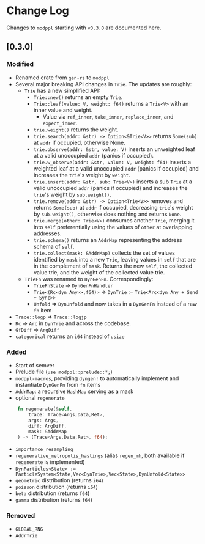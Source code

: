 # Change Log

Changes to `modppl` starting with `v0.3.0` are documented here.

## [0.3.0]

### Modified

- Renamed crate from `gen-rs` to `modppl`
- Several major breaking API changes in `Trie`. The updates are roughly:
  - `Trie` has a new simplified API:
    - `Trie::new()` returns an empty `Trie`.
    - `Trie::leaf(value: V, weight: f64)` returns a `Trie<V>` with an inner value and weight.
      - Value via `ref_inner`, `take_inner`, `replace_inner`, and `expect_inner`.
    - `trie.weight()` returns the weight.
    - `trie.search(addr: &str) -> Option<&Trie<V>>` returns `Some(sub)` at `addr` if occupied, otherwise None.
    - `trie.observe(addr: &str, value: V)` inserts an unweighted leaf at a valid unoccupied `addr` (panics if occupied).
    - `trie.w_observe(addr: &str, value: V, weight: f64)` inserts a weighted leaf at a valid unoccupied `addr` (panics if occupied) and increases the `trie`'s weight by `weight`.
    - `trie.insert(addr: &str, sub: Trie<V>)` inserts a sub `Trie` at a valid unoccupied `addr` (panics if occupied) and increases the `trie`'s weight by `sub.weight()`.
    - `trie.remove(addr: &str) -> Option<Trie<V>>` removes and returns `Some(sub)` at `addr` if occupied, decreasing `trie`'s weight by `sub.weight()`, otherwise does nothing and returns `None`.
    - `trie.merge(other: Trie<V>)` consumes another `Trie`, merging it into `self` preferentially using the values of `other` at overlapping addresses.
    - `trie.schema()` returns an `AddrMap` representing the address schema of `self`.
    - `trie.collect(mask: &AddrMap)` collects the set of values identified by `mask` into a new `Trie`, leaving values in `self` that are in the complement of `mask`. Returns the new `self`, the collected value trie, and the weight of the collected value trie.
  - `TrieFn` was renamed to `DynGenFn`. Correspondingly:
    - `TrieFnState` => `DynGenFnHandler`
    - `Trie<(Rc<dyn Any>>,f64)>` => `DynTrie` := `Trie<Arc<dyn Any + Send + Sync>>`
    - `Unfold` => `DynUnfold` and now takes in a `DynGenFn` instead of a raw `fn` item
- `Trace::logp` => `Trace::logjp`
- `Rc` => `Arc` in `DynTrie` and across the codebase.
- `GfDiff` => `ArgDiff`
- `categorical` returns an `i64` instead of `usize`


### Added

- Start of semver
- Prelude file (`use modppl::prelude::*;`)
- `modppl-macros`, providing `dyngen!` to automatically implement and instantiate `DynGenFn` from `fn` items
- `AddrMap`: a recursive `HashMap` serving as a mask
- optional `regenerate`
```rust
    fn regenerate(&self,
        trace: Trace<Args,Data,Ret>,
        args: Args,
        diff: ArgDiff,
        mask: &AddrMap
    ) -> (Trace<Args,Data,Ret>, f64);
```
- `importance_resampling`
- `regenerative_metropolis_hastings` (alias `regen_mh`, both available if `regenerate` is implemented)
- `DynParticles<State> := ParticleSystem<State,Vec<DynTrie>,Vec<State>,DynUnfold<State>>`
- `geometric` distribution (returns `i64`)
- `poisson` distribution (returns `i64`)
- `beta` distribution (returns `f64`)
- `gamma` distribution (returns `f64`)


### Removed

- `GLOBAL_RNG`
- `AddrTrie`